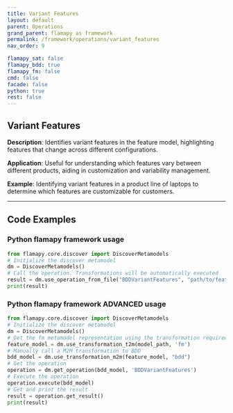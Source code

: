 ```yaml
---
title: Variant Features
layout: default
parent: Operations
grand_parent: flamapy as framework
permalink: /framework/operations/variant_features
nav_order: 9

flamapy_sat: false
flamapy_bdd: true
flamapy_fm: false
cmd: false
facade: false
python: true
rest: false
---
```

## Variant Features
**Description**: 
Identifies variant features in the feature model, highlighting features that change across different configurations.

**Application**: 
Useful for understanding which features vary between different products, aiding in customization and variability management.

**Example**: 
Identifying variant features in a product line of laptops to determine which features are customizable for customers.

---
## Code Examples

### Python flamapy framework usage
```python
from flamapy.core.discover import DiscoverMetamodels
# Initialize the discover metamodel
dm = DiscoverMetamodels()
# Call the operation. Transformations will be automatically executed
result = dm.use_operation_from_file("BDDVariantFeatures", "path/to/feature/model")
print(result)
```
### Python flamapy framework **ADVANCED** usage
```python
from flamapy.core.discover import DiscoverMetamodels
# Initialize the discover metamodel
dm = DiscoverMetamodels()
# Get the fm metamodel representation using the transformation required to get to the fm metamodel
feature_model = dm.use_transformation_t2m(model_path, 'fm')
# Manually call a M2M transformation to BDD
bdd_model = dm.use_transformation_m2m(feature_model, "bdd")
# Get the operation
operation = dm.get_operation(bdd_model, 'BDDVariantFeatures')
# Execute the operation
operation.execute(bdd_model)
# Get and print the result
result = operation.get_result()
print(result)
```
